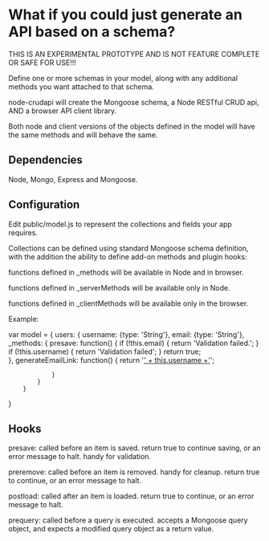 # What if you could just generate an API based on a schema?

THIS IS AN EXPERIMENTAL PROTOTYPE AND IS NOT FEATURE COMPLETE OR SAFE FOR USE!!!

Define one or more schemas in your model, along with any additional methods you want attached to that schema.

node-crudapi will create the Mongoose schema, a Node RESTful CRUD api, AND a browser API client library.

Both node and client versions of the objects defined in the model will have the same methods and will behave the same.

## Dependencies

Node, Mongo, Express and Mongoose.

## Configuration

Edit public/model.js to represent the collections and fields your app requires.

Collections can be defined using standard Mongoose schema definition, with the addition the ability to define add-on methods and plugin hooks:

functions defined in _methods will be available in Node and in browser.

functions defined in _serverMethods will be available only in Node.

functions defined in _clientMethods will be available only in the browser.

Example:

   var model = {
   		users: {
   			username: {type: 'String'},
   			email: {type: 'String'},
   			_methods: {
   				presave: function() {
   					if (!this.email) {
   						return 'Validation failed.';
   					}
   					if (!this.username) {
   						return 'Validation failed';	
   					}
   					return true;   				
   				},
   				generateEmailLink: function() {
   					return '<a href="mailto:' + this.email + '">' + this.username +'</a>';
   				
   				}
   			}
   		}
   }

## Hooks

presave: called before an item is saved. return true to continue saving, or an error message to halt. handy for validation.

preremove: called before an item is removed. handy for cleanup. return true to continue, or an error message to halt.

postload: called after an item is loaded. return true to continue, or an error message to halt.

prequery: called before a query is executed. accepts a Mongoose query object, and expects a modified query object as a return value.